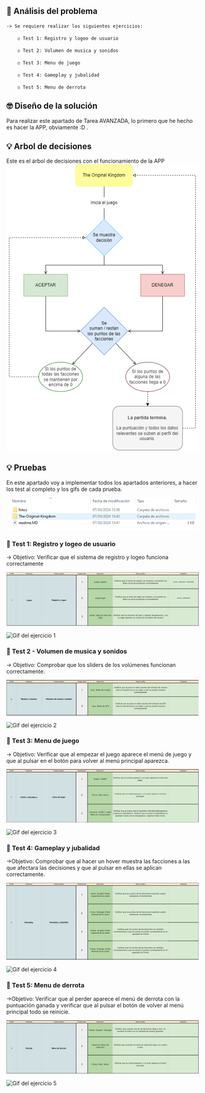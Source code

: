 ## 🤔 Análisis del problema

```
-> Se requiere realizar los siguientes ejercicios:

    ◽ Test 1: Registro y logeo de usuario

    ◽ Test 2: Volumen de musica y sonidos

    ◽ Test 3: Menu de juego

    ◽ Test 4: Gameplay y jubalidad

    ◽ Test 5: Menu de derrota

```


## 🤓 Diseño de la solución
Para realizar este apartado de Tarea AVANZADA, lo primero que he hecho es hacer la APP, obviamente :D .

## 💡 Arbol de decisiones
Este es el árbol de decisiones con el funcionamiento de la APP
![Fichero con las actividades en formato HTML](./ArbolDeDecisiones.png)


## 💡 Pruebas

En este apartado voy a implementar todos los apartados anteriores, a hacer los test al completo y los gifs de cada
prueba.

![Fichero con las actividades en formato HTML](./fotos/Captura.PNG)


### 🔰 Test 1: Registro y logeo de usuario
-> Objetivo: Verificar que el sistema de registro y logeo funciona correctamente

![Foto del Test Plan del ejercicio 1](./fotos/test1.PNG)

![Gif del ejercicio 1](./fotos/GifEjer1.gif)


### 🔰 Test 2 - Volumen de musica y sonidos

-> Objetivo: Comprobar que los sliders de los volúmenes funcionan correctamente.

![Foto del Test Plan del ejercicio 2](./fotos/test2.PNG)

![Gif del ejercicio 2](./fotos/GifEjer2.gif)


### 🔰 Test 3: Menu de juego

-> Objetivo: Verificar que al empezar el juego aparece el menú de juego y que al pulsar en el botón para volver al menú principal aparezca.

![Foto del Test Plan del ejercicio 3](./fotos/test3.PNG)

![Gif del ejercicio 3](./fotos/GifEjer3.gif)


### 🔰 Test 4: Gameplay y jubalidad

->Objetivo: Comprobar que al hacer un hover muestra las facciones a las que afectara las decisiones y que al pulsar en ellas se aplican correctamente.

![Foto del Test Plan del ejercicio 4](./fotos/test4.PNG)

![Gif del ejercicio 4](./fotos/GifEjer4.gif)


### 🔰 Test 5: Menu de derrota

->Objetivo: Verificar que al perder aparece el menú de derrota con la puntuación ganada y verificar que al pulsar el botón de volver al menú principal todo se reinicie.

![Foto del Test Plan del ejercicio 5](./fotos/test5.PNG)

![Gif del ejercicio 5](./fotos/GifEjer5.gif)